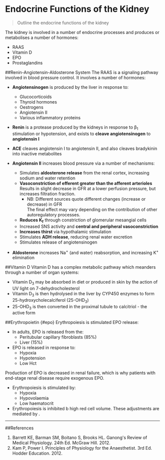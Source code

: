 # Endocrine Functions of the Kidney
>Outline the endocrine functions of the kidney

The kidney is involved in a number of endocrine processes and produces or metabolises a number of hormones:
* RAAS
* Vitamin D
* EPO
* Prostaglandins

##Renin-Angiotensin-Aldosterone System
The RAAS is a signaling pathway involved in blood pressure control. It involves a number of hormones:

* **Angiotensinogen** is produced by the liver in response to:
     * Glucocorticoids
     * Thyroid hormones
     * Oestrogens
     * Angiotensin II
     * Various inflammatory proteins


* **Renin** is a protease produced by the kidneys in response to β<sub>1</sub> stimulation or hypotension, and exists to **cleave angiotensinogen** to **angiotensin I**

* **ACE** cleaves angiotensin I to angiotensin II, and also cleaves bradykinin into inactive metabolites


* **Angiotensin II** increases blood pressure via a number of mechanisms:
    * Simulates **aldosterone release** from the renal cortex, increasing sodium and water retention
    * **Vasoconstriction of efferent greater than the afferent arterioles**  
    Results in slight decrease in GFR at a lower perfusion pressure, but increases filtration fraction.  
        * NB: Different sources quote different changes (increase or decrease) in GFR  
        The final effect may vary depending on the contribution of other autoregulatory processes.
    * **Reduces K<sub>f</sub>** through constriction of glomerular mesangial cells
    * Increased SNS activity and **central and peripheral vasoconstriction**
    * **Increases thirst** via hypothalamic stimulation
    * Stimulates **ADH release**, reducing renal water excretion
    * Stimulates release of angiotensinogen


* **Aldosterone** increases Na<sup>+</sup> (and water) reabsorption, and increasing K<sup>+</sup> elimination
        
    

##Vitamin D
Vitamin D has a complex metabolic pathway which meanders through a number of organ systems:
* Vitamin D<sub>3</sub> may be absorbed in diet or produced in skin by the action of UV light on 7-dehydrocholesterol
* Vitamin D<sub>3</sub> is then hydrolysed in the liver by CYP450 enzymes to form 25-hydroxycholecalciferol (25-OHD<sub>3</sub>)
* 25-OHD<sub>3</sub> is then converted in the proximal tubule to calcitriol - the active form

##Erythropoietin {#epo}
Erythropoiesis is stimulated EPO release:
* In adults, EPO is released from the:
  * Peritubular capillary fibroblasts (85%)
  * Liver (15%)
* EPO is released in response to:
    * Hypoxia
    * Hypotension
    * Low Hct

Production of EPO is decreased in renal failure, which is why patients with end-stage renal disease require exogenous EPO.
* Erythropoiesis is stimulated by:
    * Hypoxia
    * Hypovolaemia
    * Low haematocrit
* Erythropoiesis is inhibited b
 high red cell volume. These adjustments are mediated by .


---
##References
1. Barrett KE, Barman SM, Boitano S, Brooks HL. Ganong's Review of Medical Physiology. 24th Ed. McGraw Hill. 2012.
2. Kam P, Power I. Principles of Physiology for the Anaesthetist. 3rd Ed. Hodder Education. 2012.
